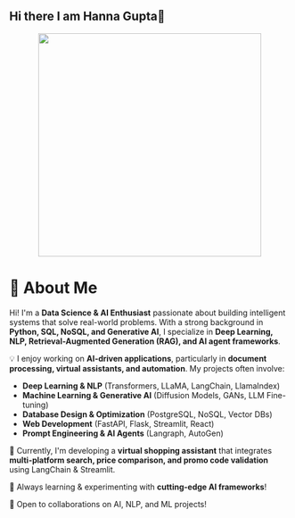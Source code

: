 
## Hi there I am Hanna Gupta👋
<p align="center">
  <img src="https://github.com/hanna-gupta/hanna-gupta/blob/main/DALL%C2%B7E%202025-03-04%2014.40.29%20-%20A%20futuristic%20female%20coder%20sitting%20at%20a%20sleek%20workstation%20with%20multiple%20holographic%20screens%20displaying%20code.%20She%20wears%20a%20stylish%20hoodie%20with%20neon%20accen.webp" width="400">
</p>


# 🚀 About Me  
Hi! I'm a **Data Science & AI Enthusiast** passionate about building intelligent systems that solve real-world problems. With a strong background in **Python, SQL, NoSQL, and Generative AI**, I specialize in **Deep Learning, NLP, Retrieval-Augmented Generation (RAG), and AI agent frameworks**.  

💡 I enjoy working on **AI-driven applications**, particularly in **document processing, virtual assistants, and automation**. My projects often involve:  
- **Deep Learning & NLP** (Transformers, LLaMA, LangChain, LlamaIndex)  
- **Machine Learning & Generative AI** (Diffusion Models, GANs, LLM Fine-tuning)  
- **Database Design & Optimization** (PostgreSQL, NoSQL, Vector DBs)  
- **Web Development** (FastAPI, Flask, Streamlit, React)  
- **Prompt Engineering & AI Agents** (Langraph, AutoGen)  

📌 Currently, I'm developing a **virtual shopping assistant** that integrates **multi-platform search, price comparison, and promo code validation** using LangChain & Streamlit.  

🌱 Always learning & experimenting with **cutting-edge AI frameworks**!  

🚀 Open to collaborations on AI, NLP, and ML projects!  
